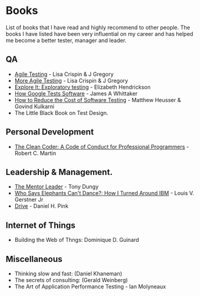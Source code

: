 # Books

List of books that I have read and highly recommend to other people.  The books I have listed have been very influential on my career and has helped me become a better tester, manager and leader.

## QA 
* [Agile Testing](https://www.amazon.co.uk/Agile-Testing-Practical-Addison-Wesley-Signature/dp/0321534468/ref=sr_1_1?ie=UTF8&qid=1485771895&sr=8-1&keywords=agile+testing) - Lisa Crispin & J Gregory
* [More Agile Testing](https://www.amazon.co.uk/More-Agile-Testing-Addison-Wesley-Signature/dp/0321967054/ref=pd_bxgy_14_img_2?_encoding=UTF8&psc=1&refRID=CS6RSWJ2F7QC6EZFKGMC) - Lisa Crispin & J Gregory
* [Explore It: Exploratory testing](https://www.amazon.co.uk/Explore-Increase-Confidence-Exploratory-Testing/dp/1937785025/ref=sr_1_1?s=books&ie=UTF8&qid=1485772670&sr=1-1&keywords=explore+it) - Elizabeth Hendrickson
* [How Google Tests Software](https://www.amazon.co.uk/Google-Tests-Software-James-Whittaker/dp/0321803027/ref=sr_1_1?s=books&ie=UTF8&qid=1485772737&sr=1-1&keywords=how+google+test+software) - James A Whittaker
* [How to Reduce the Cost of Software Testing](https://www.amazon.co.uk/How-Reduce-Cost-Software-Testing/dp/1439861552/ref=sr_1_1?s=books&ie=UTF8&qid=1485772786&sr=1-1&keywords=how+to+reduce+the+cost+of+software+testing) - Matthew Heusser & Govind Kulkarni
* The Little Black Book on Test Design.


## Personal Development
* [The Clean Coder: A Code of Conduct for Professional Programmers](https://www.amazon.co.uk/Clean-Coder-Conduct-Professional-Programmers/dp/0137081073/ref=sr_1_1?s=books&ie=UTF8&qid=1485777161&sr=1-1&keywords=the+clean+coder) - Robert C. Martin


## Leadership & Management.
* [The Mentor Leader](https://www.amazon.co.uk/d/Books/Mentor-Leader-Various/141433804X/ref=sr_1_1?s=books&ie=UTF8&qid=1485777276&sr=1-1&keywords=the+mentor+leader) - Tony Dungy
* [Who Says Elephants Can't Dance?: How I Turned Around IBM](https://www.amazon.co.uk/d/Books/Who-Says-Elephants-Cant-Dance-Turned-Around/0007170874/ref=sr_1_1?s=books&ie=UTF8&qid=1485777369&sr=1-1&keywords=who+says+elephants+can%27t+dance) - Louis V. Gerstner Jr
* [Drive](https://www.amazon.co.uk/Drive-Daniel-H-Pink/dp/184767769X/ref=sr_1_1?s=books&ie=UTF8&qid=1485777433&sr=1-1&keywords=drive) - Daniel H. Pink

## Internet of Things
* Building the Web of Thngs: Dominique D. Guinard

## Miscellaneous
* Thinking slow and fast: (Daniel Khaneman)
* The secrets of consulting: (Gerald Weinberg)
* The Art of Application Performance Testing - Ian Molyneaux

